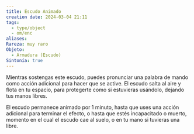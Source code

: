 ```yaml
---
title: Escudo Animado
creation date: 2024-03-04 21:11
tags:
  - type/object
  - om/enc
aliases: 
Rareza: muy raro
Objeto:
  - Armadura (Escudo)
Sintonía: true
---
```

Mientras sostengas este escudo, puedes pronunciar una palabra de mando como acción adicional para hacer que se active. El escudo salta al aire y flota en tu espacio, para protegerte como si estuvieras usándolo, dejando tus manos libres.

El escudo permanece animado por 1 minuto, hasta que uses una acción adicional para terminar el efecto, o hasta que estés incapacitado o muerto, momento en el cual el escudo cae al suelo, o en tu mano si tuvieras una libre.
